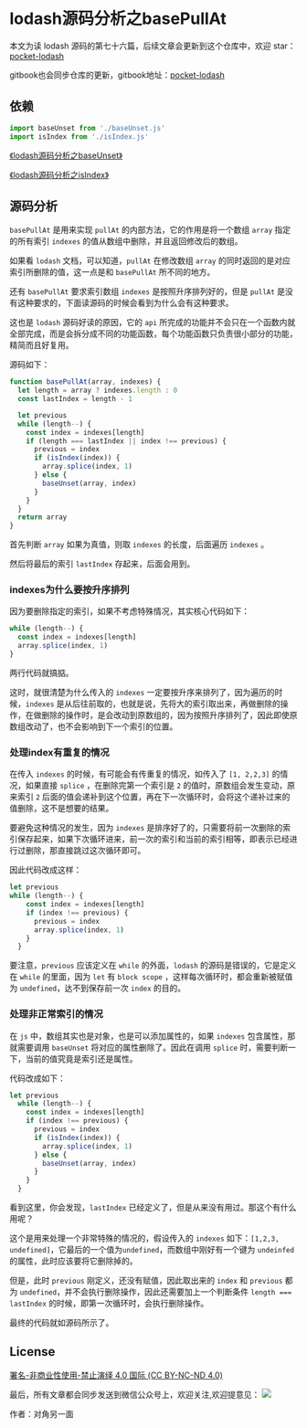 # lodash源码分析之basePullAt

本文为读 lodash 源码的第七十六篇，后续文章会更新到这个仓库中，欢迎 star：[pocket-lodash](https://github.com/yeyuqiudeng/pocket-lodash)

gitbook也会同步仓库的更新，gitbook地址：[pocket-lodash](https://www.gitbook.com/book/yeyuqiudeng/pocket-lodash/details)

## 依赖

```javascript
import baseUnset from './baseUnset.js'
import isIndex from './isIndex.js'
```

[《lodash源码分析之baseUnset》](./baseUnset.md)

[《lodash源码分析之isIndex》](./isIndex.md)

## 源码分析

`basePullAt` 是用来实现 `pullAt` 的内部方法，它的作用是将一个数组 `array` 指定的所有索引 `indexes` 的值从数组中删除，并且返回修改后的数组。

如果看 `lodash` 文档，可以知道，`pullAt` 在修改数组 `array` 的同时返回的是对应索引所删除的值，这一点是和 `basePullAt` 所不同的地方。

还有 `basePullAt` 要求索引数组 `indexes` 是按照升序排列好的，但是 `pullAt` 是没有这种要求的，下面读源码的时候会看到为什么会有这种要求。

这也是 `lodash` 源码好读的原因，它的 `api` 所完成的功能并不会只在一个函数内就全部完成，而是会拆分成不同的功能函数，每个功能函数只负责很小部分的功能，精简而且好复用。

源码如下：

```javascript
function basePullAt(array, indexes) {
  let length = array ? indexes.length : 0
  const lastIndex = length - 1

  let previous
  while (length--) {
    const index = indexes[length]
    if (length === lastIndex || index !== previous) {
      previous = index
      if (isIndex(index)) {
        array.splice(index, 1)
      } else {
        baseUnset(array, index)
      }
    }
  }
  return array
}
```

首先判断 `array` 如果为真值，则取 `indexes` 的长度，后面遍历 `indexes` 。

然后将最后的索引 `lastIndex` 存起来，后面会用到。

### indexes为什么要按升序排列

因为要删除指定的索引，如果不考虑特殊情况，其实核心代码如下：

```javascript
while (length--) {
  const index = indexes[length]
  array.splice(index, 1)  
}
```

两行代码就搞掂。

这时，就很清楚为什么传入的 `indexes` 一定要按升序来排列了，因为遍历的时候，`indexes` 是从后往前取的，也就是说，先将大的索引取出来，再做删除的操作，在做删除的操作时，是会改动到原数组的，因为按照升序排列了，因此即使原数组改动了，也不会影响到下一个索引的位置。

### 处理index有重复的情况

在传入 `indexes` 的时候，有可能会有传重复的情况，如传入了 `[1, 2,2,3]` 的情况，如果直接 `splice` ，在删除完第一个索引是 `2` 的值时，原数组会发生变动，原来索引 `2` 后面的值会递补到这个位置，再在下一次循环时，会将这个递补过来的值删除，这不是想要的结果。

要避免这种情况的发生，因为 `indexes` 是排序好了的，只需要将前一次删除的索引保存起来，如果下次循环进来，前一次的索引和当前的索引相等，即表示已经进行过删除，那直接跳过这次循环即可。

因此代码改成这样：

```javascript
let previous
while (length--) {
    const index = indexes[length]
    if (index !== previous) {
      previous = index
      array.splice(index, 1)
    }
  }
```

要注意，`previous` 应该定义在 `while` 的外面，`lodash` 的源码是错误的，它是定义在 `while` 的里面，因为 `let` 有 `block scope` ，这样每次循环时，都会重新被赋值为 `undefined`，达不到保存前一次 `index` 的目的。

### 处理非正常索引的情况

在 `js` 中，数组其实也是对象，也是可以添加属性的，如果 `indexes` 包含属性，那就需要调用 `baseUnset` 将对应的属性删除了。因此在调用 `splice` 时，需要判断一下，当前的值究竟是索引还是属性。

代码改成如下：

```javascript
let previous
  while (length--) {
    const index = indexes[length]
    if (index !== previous) {
      previous = index
      if (isIndex(index)) {
        array.splice(index, 1)
      } else {
        baseUnset(array, index)
      }
    }
  }
```

看到这里，你会发现，`lastIndex` 已经定义了，但是从来没有用过。那这个有什么用呢？

这个是用来处理一个非常特殊的情况的，假设传入的 `indexes` 如下：`[1,2,3, undefined]`，它最后的一个值为`undefined`，而数组中刚好有一个键为 `undeinfed` 的属性，此时应该要将它删除掉的。

但是，此时 `previous` 刚定义，还没有赋值，因此取出来的 `index` 和 `previous` 都为 `undefined`，并不会执行删除操作，因此还需要加上一个判断条件 `length === lastIndex` 的时候，即第一次循环时，会执行删除操作。

最终的代码就如源码所示了。 

## License

[署名-非商业性使用-禁止演绎 4.0 国际 (CC BY-NC-ND 4.0)](http://creativecommons.org/licenses/by-nc-nd/4.0/)

最后，所有文章都会同步发送到微信公众号上，欢迎关注,欢迎提意见：  ![](https://raw.githubusercontent.com/yeyuqiudeng/resource/master/images/qrcode_front-end-article.jpg) 

作者：对角另一面 